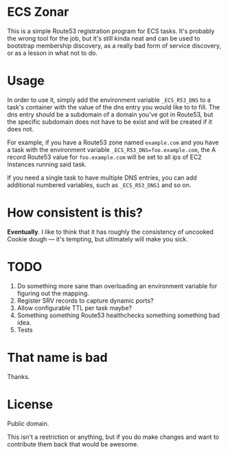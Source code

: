 # ECS Zonar

This is a simple Route53 registration program for ECS tasks.
It's probably the wrong tool for the job, but it's still kinda neat and can be
used to bootstrap membership discovery, as a really bad form of service
discovery, or as a lesson in what not to do.

# Usage

In order to use it, simply add the environment variable `_ECS_R53_DNS` to a
task's container with the value of the dns entry you would like to to fill.
The dns entry should be a subdomain of a domain you've got in Route53, but the
specific subdomain does not have to be exist and will be created if it does
not.

For example, if you have a Route53 zone named `example.com` and you have a task
with the environment variable `_ECS_R53_DNS=foo.example.com`, the A record
Route53 value for `foo.example.com` will be set to all ips of EC2 Instances
running said task.

If you need a single task to have multiple DNS entries, you can add additional
numbered variables, such as `_ECS_R53_DNS1` and so on.

# How consistent is this?

**Eventually**. I like to think that it has roughly the consistency of uncooked
Cookie dough &mdash; it's tempting, but ultimately will make you sick.

# TODO

1. Do something more sane than overloading an environment variable for figuring
   out the mapping.
2. Register SRV records to capture dynamic ports?
3. Allow configurable TTL per task maybe?
4. Something something Route53 healthchecks something something bad idea.
5. Tests

# That name is bad

Thanks.

# License

Public domain.

This isn't a restriction or anything, but if you do make changes and want to
contribute them back that would be awesome.
